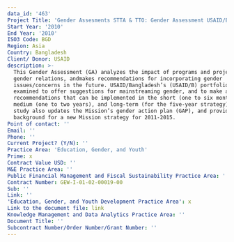 ```yaml
---
data_id: '463'
Project Title: 'Gender Assesments STTA & TTO: Gender Assessment USAID/Bangladesh:  (TDY 85)'
Start Year: '2010'
End Year: '2010'
ISO3 Code: BGD
Region: Asia
Country: Bangladesh
Client/ Donor: USAID
description: >-
  This Gender Assessment (GA) analyzes the impact of programs and projects on
  gender relations, andmakes recommendations for incorporating gender
  issues/concerns in the future. USAID/Bangladesh’s (USAID/B) portfolio is
  examined to offer suggestions for mainstreaming gender, and to make actionable
  recommendations that can be implemented in the short (one to six months),
  medium (one to two years), and long-term (for the five-year strategy). This
  study also updates the Mission’s gender action plan (GAP), and provides
  background for a new Mission strategy for 2011-2015.
Point of contact: ''
Email: ''
Phone: ''
Current Project? (Y/N): ''
Practice Area: 'Education, Gender, and Youth'
Prime: x
Contract Value USD: ''
M&E Practice Area: ''
Public Financial Management and Fiscal Sustainability Practice Area: ''
Contract Number: GEW-I-01-02-00019-00
Sub: ''
Link: ''
'Education, Gender, and Youth Development Practice Area': x
Link to the document file: link
Knowledge Management and Data Analytics Practice Area: ''
Document Title: ''
Subcontract Number/Order Number/Grant Number: ''
---
```

